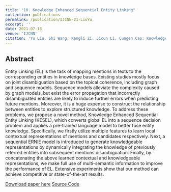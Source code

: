 ```yaml
---
title: "10. Knowledge Enhanced Sequential Entity Linking"
collection: publications
permalink: /publication/IJCNN-21-LiuYu
excerpt: ''
date: 2021-07-18
venue: 'IJCNN'
citation: 'Yu Liu, Shi Wang, Kangli Zi, Jicun Li, Cungen Cao: Knowledge Enhanced Sequential Entity Linking. IJCNN 2021: 1-8'
---
```

Abstract
--
Entity Linking (EL) is the task of mapping mentions in texts to the corresponding entities in knowledge bases. Existing studies mostly focus on joint disambiguation based on the topical coherence, including graph and sequence models. Sequence models alleviate the complexity caused by graph models, but exist the error propagation that incorrectly disambiguated entities are likely to induce further errors when predicting future mentions. Moreover, it is a huge expense to construct the relationship between entities to explore structured knowledge. To address these problems, we propose a novel method, Knowledge Enhanced Sequential Entity Linking (KESEL), which converts global EL into a sequence decision problem and applies a pre-trained language model to better fuse entity knowledge. Specifically, we firstly utilize multiple features to learn local contextual representations of mentions and candidates respectively. Next, a sequential ERNIE model is introduced to generate knowledgeable representations by dynamically integrating the knowledge of previously referred entities into subsequent mentions disambiguation. Finally, by concatenating the above learned contextual and knowledgeable representations, we make full use of multi-semantic information to improve the performance of EL. Extensive experiments show that our method can achieve competitive or state-of-the-art results.

[Download paper here](../files/ijcnn21-Knowledge_Enhanced_Sequential_Entity_Linking.pdf)
[Source Code](https://github.com/ICTKC/KESEL)
